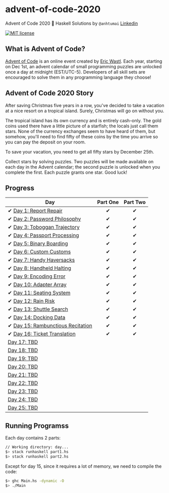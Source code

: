 # advent-of-code-2020

Advent of Code 2020 🎄 Haskell Solutions by `@anhtumai`
[Linkedin](https://www.linkedin.com/in/tu-mai-1bb32715b/)

[![MIT license](https://img.shields.io/badge/License-MIT-blue.svg)](https://opensource.org/licenses/MIT)

## What is Advent of Code?

[Advent of Code](http://adventofcode.com) is an online event created by [Eric Wastl](https://twitter.com/ericwastl). Each year, starting on Dec 1st, an advent calendar of small programming puzzles are unlocked once a day at midnight (EST/UTC-5). Developers of all skill sets are encouraged to solve them in any programming language they choose!

## Advent of Code 2020 Story

After saving Christmas five years in a row, you've decided to take a vacation at a nice resort on a tropical island. Surely, Christmas will go on without you.

The tropical island has its own currency and is entirely cash-only. The gold coins used there have a little picture of a starfish; the locals just call them stars. None of the currency exchanges seem to have heard of them, but somehow, you'll need to find fifty of these coins by the time you arrive so you can pay the deposit on your room.

To save your vacation, you need to get all fifty stars by December 25th.

Collect stars by solving puzzles. Two puzzles will be made available on each day in the Advent calendar; the second puzzle is unlocked when you complete the first. Each puzzle grants one star. Good luck!

## Progress

| Day  | Part One | Part Two |
|---|:---:|:---:|
| ✔ [Day 1: Report Repair](https://github.com/anhtumai/advent_of_code_2020/tree/master/day1)| ✔ | ✔ |
| ✔ [Day 2: Password Philosophy](https://github.com/anhtumai/advent_of_code_2020/tree/master/day2)| ✔ | ✔ |
| ✔ [Day 3: Toboggan Trajectory](https://github.com/anhtumai/advent_of_code_2020/tree/master/day3)| ✔ | ✔ |
| ✔ [Day 4: Passport Processing](https://github.com/anhtumai/advent_of_code_2020/tree/master/day4)| ✔ | ✔ |
| ✔ [Day 5: Binary Boarding](https://github.com/anhtumai/advent_of_code_2020/tree/master/day5)| ✔ | ✔ |
| ✔ [Day 6: Custom Customs](https://github.com/anhtumai/advent_of_code_2020/tree/master/day6)| ✔ | ✔ |
| ✔ [Day 7: Handy Haversacks](https://github.com/anhtumai/advent_of_code_2020/tree/master/day7)| ✔ | ✔ |
| ✔ [Day 8: Handheld Halting](https://github.com/anhtumai/advent_of_code_2020/tree/master/day8)| ✔ | ✔ |
| ✔ [Day 9: Encoding Error](https://github.com/anhtumai/advent_of_code_2020/tree/master/day9)| ✔ | ✔ |
| ✔ [Day 10: Adapter Array](https://github.com/anhtumai/advent_of_code_2020/tree/master/day10)| ✔ | ✔ |
| ✔ [Day 11: Seating System](https://github.com/anhtumai/advent_of_code_2020/tree/master/day11)| ✔ | ✔ |
| ✔ [Day 12: Rain Risk](https://github.com/anhtumai/advent_of_code_2020/tree/master/day12)| ✔ | ✔ |
| ✔ [Day 13: Shuttle Search](https://github.com/anhtumai/advent_of_code_2020/tree/master/day13)| ✔ | ✔ |
| ✔ [Day 14: Docking Data](https://github.com/anhtumai/advent_of_code_2020/tree/master/day14)| ✔ | ✔ |
| ✔ [Day 15: Rambunctious Recitation](https://github.com/anhtumai/advent_of_code_2020/tree/master/day15)| ✔ | ✔ |
| ✔ [Day 16: Ticket Translation](https://github.com/anhtumai/advent_of_code_2020/tree/master/day16)| ✔ | ✔ |
| [Day 17: TBD]()| | |
| [Day 18: TBD]()| | |
| [Day 19: TBD]()| | |
| [Day 20: TBD]()| | |
| [Day 21: TBD]()| | |
| [Day 22: TBD]()| | |
| [Day 23: TBD]()| | |
| [Day 24: TBD]()| | |
| [Day 25: TBD]()| | |

## Running Programss

Each day contains 2 parts:

```bash
// Working directory: day...
$> stack runhaskell part1.hs
$> stack runhaskell part2.hs
```

Except for day 15, since it requires a lot of memory, we need to compile the code:

```bash
$> ghc Main.hs -dynamic -O
$> ./Main
```
